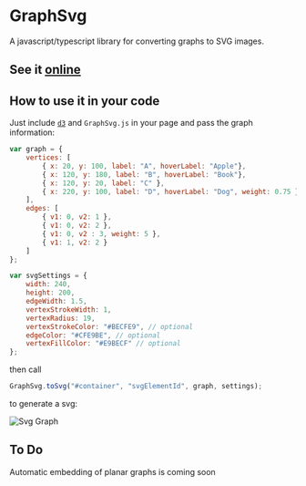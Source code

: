 # GraphSvg
A javascript/typescript library for converting graphs to SVG images.

## See it [online](http://reza1024.github.io/GraphSvg/)

## How to use it in your code
Just include [`d3`](http://d3js.org/d3.v3.min.js) and `GraphSvg.js` in your page and pass the graph information:

``` javascript
var graph = {
	vertices: [
		{ x: 20, y: 100, label: "A", hoverLabel: "Apple"},
		{ x: 120, y: 180, label: "B", hoverLabel: "Book"},
		{ x: 120, y: 20, label: "C" },
		{ x: 220, y: 100, label: "D", hoverLabel: "Dog", weight: 0.75 }
	],
	edges: [
		{ v1: 0, v2: 1 },
		{ v1: 0, v2: 2 },
		{ v1: 0, v2 : 3, weight: 5 },
		{ v1: 1, v2: 2 }
	]
};

var svgSettings = {
	width: 240,
	height: 200,
	edgeWidth: 1.5,
	vertexStrokeWidth: 1,
	vertexRadius: 19,
	vertexStrokeColor: "#BECFE9", // optional
	edgeColor: "#CFE9BE", // optional
	vertexFillColor: "#E9BECF" // optional
};
```
then call
``` javascript
GraphSvg.toSvg("#container", "svgElementId", graph, settings);
```

to generate a svg:

![Svg Graph](http://reza1024.github.io/GraphSvg/GraphSvg.svg)

## To Do
Automatic embedding of planar graphs is coming soon
